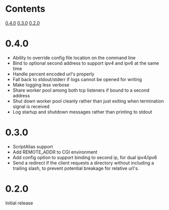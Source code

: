 Contents
========
[0.4.0](#0.4.0)
[0.3.0](#0.3.0)
[0.2.0](#0.2.0)

# 0.4.0
- Ability to override config file location on the command line
- Bind to optional second address to support ipv4 and ipv6 at the same time
- Handle percent encoded url's properly
- Fall back to stdout/stderr if logs cannot be opened for writing
- Make logging less verbose
- Share worker pool among both tcp listeners if bound to a second address
- Shut down worker pool cleanly rather than just exiting when termination signal
  is received
- Log startup and shutdown messages rather than printing to stdout

# 0.3.0
- ScriptAlias support
- Add REMOTE_ADDR to CGI environment
- Add config option to support binding to second ip, for dual ipv4/ipv6
- Send a redirect if the client requests a directory without including a trailing
  slash, to prevent potential breakage for relative url's.

# 0.2.0
Initial release

